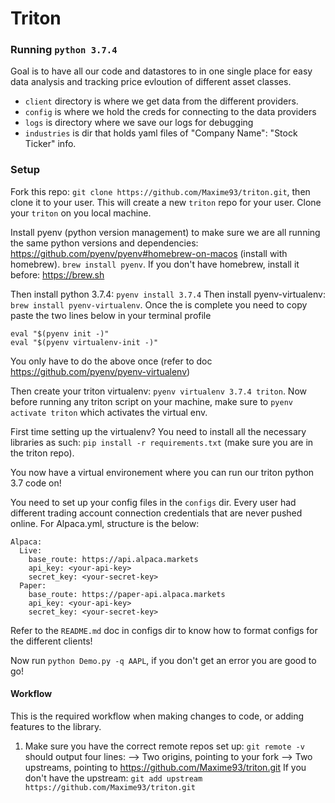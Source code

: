 # Triton
### Running `python 3.7.4`
Goal is to have all our code and datastores to in one single place for easy data analysis and tracking price evloution of different asset classes.

- `client` directory is where we get data from the different providers.
- `config` is where we hold the creds for connecting to the data providers
- `logs` is directory where we save our logs for debugging
- `industries` is dir that holds yaml files of "Company Name": "Stock Ticker" info.

### Setup
Fork this repo: `git clone https://github.com/Maxime93/triton.git`, then clone it to your user. This will create a new `triton` repo for your user.
Clone your `triton` on you local machine.

Install pyenv (python version management) to make sure we are all running the same python versions and dependencies: https://github.com/pyenv/pyenv#homebrew-on-macos (install with homebrew). `brew install pyenv`. If you don't have homebrew, install it before: https://brew.sh

Then install python 3.7.4: `pyenv install 3.7.4`
Then install pyenv-virtualenv: `brew install pyenv-virtualenv`.
Once the is complete you need to copy paste the two lines below in your terminal profile
```
eval "$(pyenv init -)"
eval "$(pyenv virtualenv-init -)"
```
You only have to do the above once (refer to doc https://github.com/pyenv/pyenv-virtualenv)

Then create your triton virtualenv: `pyenv virtualenv 3.7.4 triton`. Now before running any triton script on your machine, make sure to `pyenv activate triton` which activates the virtual env.

First time setting up the virtualenv? You need to install all the necessary libraries as such: `pip install -r requirements.txt` (make sure you are in the triton repo).

You now have a virtual environement where you can run our triton python 3.7 code on!

You need to set up your config files in the `configs` dir. Every user had different trading account connection credentials that are never pushed online.
For Alpaca.yml, structure is the below:
```
Alpaca:
  Live:
    base_route: https://api.alpaca.markets
    api_key: <your-api-key>
    secret_key: <your-secret-key>
  Paper:
    base_route: https://paper-api.alpaca.markets
    api_key: <your-api-key>
    secret_key: <your-secret-key>
```
Refer to the `README.md` doc in configs dir to know how to format configs for the different clients!

Now run `python Demo.py -q AAPL`, if you don't get an error you are good to go!

#### Workflow

This is the required workflow when making changes to code, or adding features to the library.

1. Make sure you have the correct remote repos set up:
`git remote -v` should output four lines:
--> Two origins, pointing to your fork
--> Two upstreams, pointing to https://github.com/Maxime93/triton.git
If you don't have the upstream: `git add upstream https://github.com/Maxime93/triton.git`

